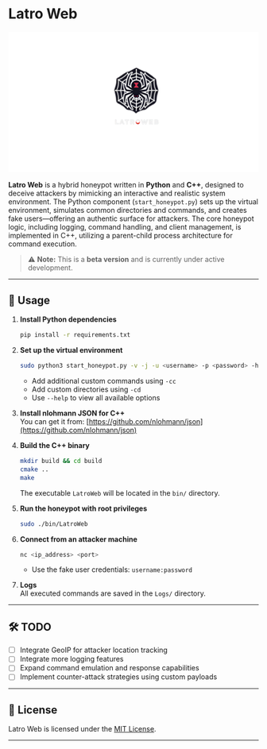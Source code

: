 # Latro Web

![Latro Web Banner](./img/LatroWeb%20arkaplan.png)

**Latro Web** is a hybrid honeypot written in **Python** and **C++**, designed to deceive attackers by mimicking an interactive and realistic system environment. The Python component (`start_honeypot.py`) sets up the virtual environment, simulates common directories and commands, and creates fake users—offering an authentic surface for attackers. The core honeypot logic, including logging, command handling, and client management, is implemented in C++, utilizing a parent-child process architecture for command execution.

> ⚠️ **Note:** This is a **beta version** and is currently under active development.

---

## 🚀 Usage

1. **Install Python dependencies**
   ```bash
   pip install -r requirements.txt
   ```

2. **Set up the virtual environment**
   ```bash
   sudo python3 start_honeypot.py -v -j -u <username> -p <password> -hn <hostname>
   ```
   - Add additional custom commands using `-cc`  
   - Add custom directories using `-cd`  
   - Use `--help` to view all available options

3. **Install nlohmann JSON for C++**  
   You can get it from: [https://github.com/nlohmann/json](https://github.com/nlohmann/json)

4. **Build the C++ binary**
   ```bash
   mkdir build && cd build
   cmake ..
   make
   ```

   The executable `LatroWeb` will be located in the `bin/` directory.

5. **Run the honeypot with root privileges**
   ```bash
   sudo ./bin/LatroWeb
   ```

6. **Connect from an attacker machine**
   ```bash
   nc <ip_address> <port>
   ```
   - Use the fake user credentials: `username:password`

7. **Logs**  
   All executed commands are saved in the `Logs/` directory.

---

## 🛠️ TODO

- [ ] Integrate GeoIP for attacker location tracking
- [ ] Integrate more logging features
- [ ] Expand command emulation and response capabilities
- [ ] Implement counter-attack strategies using custom payloads

---

## 📄 License

Latro Web is licensed under the [MIT License](LICENSE).

---